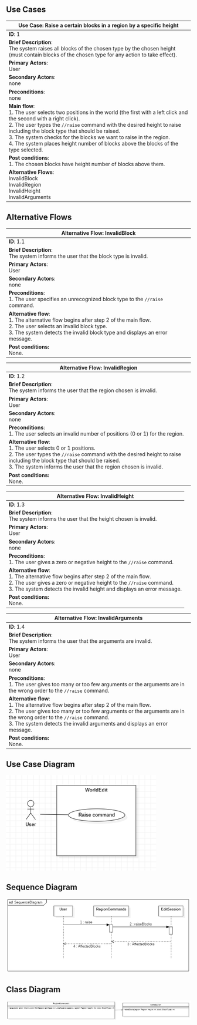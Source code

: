 ## Use Cases
| Use Case: Raise a certain blocks in a region by a specific height                                                                                                                                                                                                                                                                                                                                                           |
|-----------------------------------------------------------------------------------------------------------------------------------------------------------------------------------------------------------------------------------------------------------------------------------------------------------------------------------------------------------------------------------------------------------------------------|
| **ID**: 1                                                                                                                                                                                                                                                                                                                                                                                                                   |
| **Brief Description**:<br>The system raises all blocks of the chosen type by the chosen height (must contain blocks of the chosen type for any action to take effect).                                                                                                                                                                                                                                                      |
| **Primary Actors**:<br>User                                                                                                                                                                                                                                                                                                                                                                                                 |
| **Secondary Actors**:<br>none                                                                                                                                                                                                                                                                                                                                                                                               |
| **Preconditions**:<br>none                                                                                                                                                                                                                                                                                                                                                                                                  |
| **Main flow**:<br>1. The user selects two positions in the world (the first with a left click and the second with a right click).<br>2. The user types the `//raise` command with the desired height to raise including the block type that should be raised.<br>3. The system checks for the blocks we want to raise in the region.<br>4. The system places height number of blocks above the blocks of the type selected. |
| **Post conditions**:<br>1. The chosen blocks have height number  of blocks above them.                                                                                                                                                                                                                                                                                                                                      |
| **Alternative Flows**:<br>InvalidBlock<br>InvalidRegion<br>InvalidHeight<br>InvalidArguments                                                                                                                                                                                                                                                                                                                                |

## Alternative Flows
| Alternative Flow: InvalidBlock                                                                                                                                                                                      |
|---------------------------------------------------------------------------------------------------------------------------------------------------------------------------------------------------------------------|
| **ID**: 1.1                                                                                                                                                                                                         |
| **Brief Description**:<br>The system informs the user that the block type is invalid.                                                                                                                               |
| **Primary Actors**:<br>User                                                                                                                                                                                         |
| **Secondary Actors**:<br>none                                                                                                                                                                                       |
| **Preconditions**:<br>1. The user specifies an unrecognized block type to the `//raise` command.                                                                                                                    |
| **Alternative flow**:<br>1. The alternative flow begins after step 2 of the main flow.<br>2. The user selects an invalid block type.<br>3. The system detects the invalid block type and displays an error message. |
| **Post conditions:**<br>None.                                                                                                                                                                                       |

| Alternative Flow: InvalidRegion                                                                                                                                                                                                                                 |
|-----------------------------------------------------------------------------------------------------------------------------------------------------------------------------------------------------------------------------------------------------------------|
| **ID**: 1.2                                                                                                                                                                                                                                                     |
| **Brief Description**:<br>The system informs the user that the region chosen is invalid.                                                                                                                                                                        |
| **Primary Actors**:<br>User                                                                                                                                                                                                                                     |
| **Secondary Actors**:<br>none                                                                                                                                                                                                                                   |
| **Preconditions**:<br>1. The user selects an invalid number of positions (0 or 1) for the region.                                                                                                                                                               |
| **Alternative flow**:<br>1. The user selects 0 or 1 positions.<br>2. The user types the `//raise` command with the desired height to raise including the block type that should be raised.<br>3. The system informs the user that the region chosen is invalid. |
| **Post conditions:**<br>None.                                                                                                                                                                                                                                   |

| Alternative Flow: InvalidHeight                                                                                                                                                                                                            |
|--------------------------------------------------------------------------------------------------------------------------------------------------------------------------------------------------------------------------------------------|
| **ID**: 1.3                                                                                                                                                                                                                                |
| **Brief Description**:<br>The system informs the user that the height chosen is invalid.                                                                                                                                                   |
| **Primary Actors**:<br>User                                                                                                                                                                                                                |
| **Secondary Actors**:<br>none                                                                                                                                                                                                              |
| **Preconditions**:<br>1. The user gives a zero or negative height to the `//raise` command.                                                                                                                                                |
| **Alternative flow**:<br>1. The alternative flow begins after step 2 of the main flow.<br>2. The user gives a zero or negative height to the `//raise` command.<br>3. The system detects the invalid height and displays an error message. |
| **Post conditions:**<br>None.                                                                                                                                                                                                              |

| Alternative Flow: InvalidArguments                                                                                                                                                                                                                                                        |
|-------------------------------------------------------------------------------------------------------------------------------------------------------------------------------------------------------------------------------------------------------------------------------------------|
| **ID**: 1.4                                                                                                                                                                                                                                                                               |
| **Brief Description**:<br>The system informs the user that the arguments are invalid.                                                                                                                                                                                                     |
| **Primary Actors**:<br>User                                                                                                                                                                                                                                                               |
| **Secondary Actors**:<br>none                                                                                                                                                                                                                                                             |
| **Preconditions**:<br>1. The user gives too many or too few arguments or the arguments are in the wrong order to the `//raise` command.                                                                                                                                                   |
| **Alternative flow**:<br>1. The alternative flow begins after step 2 of the main flow.<br>2. The user gives too many or too few arguments or the arguments are in the wrong order to the `//raise` command.<br>3. The system detects the invalid arguments and displays an error message. |
| **Post conditions:**<br>None.                                                                                                                                                                                                                                                             |

## Use Case Diagram

![Use Case Diagram](UseCaseDiagram.png)

## Sequence Diagram

![Sequence Diagram](SequenceDiagram.png)

## Class Diagram

![Class Diagram](ClassDiagram.png)
